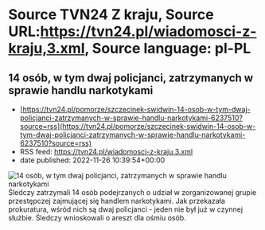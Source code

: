 # Source TVN24 Z kraju, Source URL:https://tvn24.pl/wiadomosci-z-kraju,3.xml, Source language: pl-PL

## 14 osób, w tym dwaj policjanci, zatrzymanych w sprawie handlu narkotykami
 - [https://tvn24.pl/pomorze/szczecinek-swidwin-14-osob-w-tym-dwaj-policjanci-zatrzymanych-w-sprawie-handlu-narkotykami-6237510?source=rss](https://tvn24.pl/pomorze/szczecinek-swidwin-14-osob-w-tym-dwaj-policjanci-zatrzymanych-w-sprawie-handlu-narkotykami-6237510?source=rss)
 - RSS feed: https://tvn24.pl/wiadomosci-z-kraju,3.xml
 - date published: 2022-11-26 10:39:54+00:00

<img alt="14 osób, w tym dwaj policjanci, zatrzymanych w sprawie handlu narkotykami" src="https://tvn24.pl/najnowsze/cdn-zdjecie-ofxp0j-kajdanki-shutterstock1338116366-5533813/alternates/LANDSCAPE_1280" />
    Śledczy zatrzymali 14 osób podejrzanych o udział w zorganizowanej grupie przestępczej zajmującej się handlem narkotykami. Jak przekazała prokuratura, wśród nich są dwaj policjanci - jeden nie był już w czynnej służbie. Śledczy wnioskowali o areszt dla ośmiu osób.
